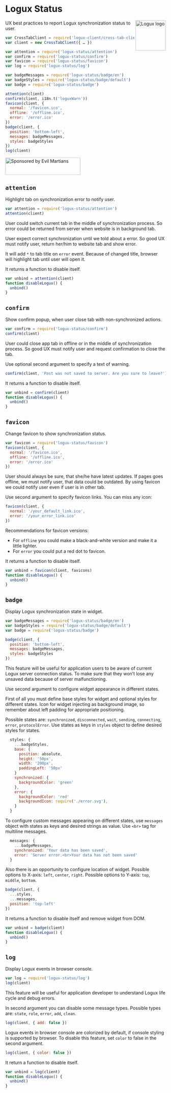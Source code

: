 # Logux Status

<img align="right" width="95" height="95" title="Logux logo"
     src="https://cdn.rawgit.com/logux/logux/master/logo.svg">

UX best practices to report Logux synchronization status to user.

```js
var CrossTabClient = require('logux-client/cross-tab-client')
var client = new CrossTabClient({ … })

var attention = require('logux-status/attention')
var confirm = require('logux-status/confirm')
var favicon = require('logux-status/favicon')
var log = require('logux-status/log')

var badgeMessages = require('logux-status/badge/en')
var badgeStyles = require('logux-status/badge/default')
var badge = require('logux-status/badge')

attention(client)
confirm(client, i18n.t('loguxWarn'))
favicon(client, {
  normal: '/favicon.ico',
  offline: '/offline.ico',
  error: '/error.ico'
})
badge(client, {
  position: 'bottom-left',
  messages: badgeMessages,
  styles: badgeStyles
})
log(client)
```

<a href="https://evilmartians.com/?utm_source=logux-status">
  <img src="https://evilmartians.com/badges/sponsored-by-evil-martians.svg"
       alt="Sponsored by Evil Martians" width="236" height="54">
</a>


## `attention`

Highlight tab on synchronization error to notify user.

```js
var attention = require('logux-status/attention')
attention(client)
```

User could switch current tab in the middle of synchronization process.
So error could be returned from server when website is in background tab.

User expect correct synchronization until we told about a error.
So good UX must notify user, return her/him to website tab and show error.

It will add `*` to tab title on `error` event. Because of changed title,
browser will highlight tab until user will open it.

It returns a function to disable itself.

```js
var unbind = attention(client)
function disableLogux() {
  unbind()
}
```


## `confirm`

Show confirm popup, when user close tab with non-synchronized actions.

```js
var confirm = require('logux-status/confirm')
confirm(client)
```

User could close app tab in offline or in the middle of synchronization process.
So good UX must notify user and request confirmation to close the tab.

Use optional second argument to specify a text of warning.

```js
confirm(client, 'Post was not saved to server. Are you sure to leave?')
```

It returns a function to disable itself.

```js
var unbind = confirm(client)
function disableLogux() {
  unbind()
}
```


## `favicon`

Change favicon to show synchronization status.

```js
var favicon = require('logux-status/favicon')
favicon(client, {
  normal: '/favicon.ico',
  offline: '/offline.ico',
  error: '/error.ico'
})
```

User should always be sure, that she/he have latest updates.
If pages goes offline, we must notify user, that data could be outdated.
By using favicon we could notify user even if user is in other tab.

Use second argument to specify favicon links. You can miss any icon:

```js
favicon(client, {
  normal: '/your_default_link.ico',
  error: '/your_error_link.ico'
})
```

Recommendations for favicon versions:

* For `offline` you could make a black-and-white version
  and make it a little lighter.
* For `error` you could put a red dot to favicon.

It returns a function to disable itself.

```js
var unbind = favicon(client, favicons)
function disableLogux() {
  unbind()
}
```


## `badge`

Display Logux synchronization state in widget.

```js
var badgeMessages = require('logux-status/badge/en')
var badgeStyles = require('logux-status/badge/default')
var badge = require('logux-status/badge')

badge(client, {
  position: 'bottom-left',
  messages: badgeMessages,
  styles: badgeStyles
})
```

This feature will be useful for application users to be aware of
current Logux server connection status. To make sure that they won’t
lose any unsaved data because of server malfunctioning.

Use second argument to configure widget appearance in different states.

First of all you must define base styles for widget and optional styles
for different states. Icon for widget injecting as background image,
so remember about left padding for appropriate positioning.

Possible states are: `synchronized`, `disconnected`, `wait`, `sending`,
`connecting`, `error`, `protocolError`. Use states as keys in `styles`
object to define desired styles for states.

```js
  styles: {
    ...badgeStyles,
    base: {
      position: absolute,
      height: '50px',
      width: '200px',
      paddingLeft: '50px'
    }
    synchronized: {
      backgroundColor: 'green'
    },
    error: {
      backgroundColor: 'red'
      backgroundIcon: require('./error.svg'),
    }
  }
```

To configure custom messages appearing on different states,
use `messages` object with states as keys and desired strings as value.
Use `<br>` tag for multiline messages.

```js
  messages: {
    ...badgeMessages,
    synchronized: 'Your data has been saved',
    error: 'Server error.<br>Your data has not been saved'
  }
```

Also there is an opportunity to configure location of widget.
Possible options to X-axis: `left`, `center`, `right`.
Possible options to Y-axis: `top`, `middle`, `bottom`.

```js
badge(client, {
  ...styles,
  ...messages,
  position: 'top-left'
})
```

It returns a function to disable itself and remove widget from DOM.

```js
var unbind = badge(client)
function disableLogux() {
  unbind()
}
```


## `log`

Display Logux events in browser console.

```js
var log = require('logux-status/log')
log(client)
```

This feature will be useful for application developer to understand
Logux life cycle and debug errors.

In second argument you can disable some message types.
Possible types are: `state`, `role`, `error`, `add`, `clean`.

```js
log(client, { add: false })
```

Logux events in browser console are colorized by default, if console styling is supported by browser.
To disable this feature, set `color` to false in the second argument.

```js
log(client, { color: false })
```

It return a function to disable itself.

```js
var unbind = log(client)
function disableLogux() {
  unbind()
}
```
